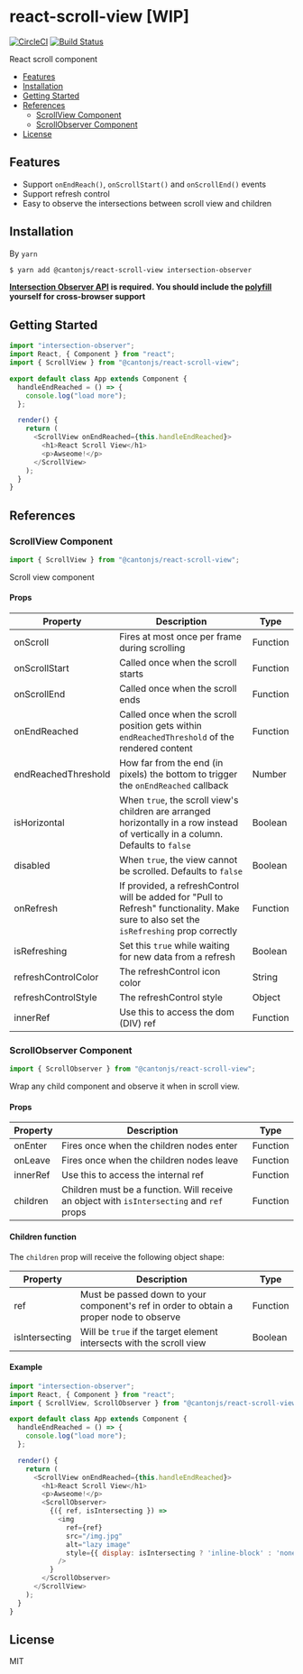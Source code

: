 # react-scroll-view [WIP]

[![CircleCI](https://circleci.com/gh/cantonjs/react-scroll-view.svg?style=shield)](https://circleci.com/gh/cantonjs/react-scroll-view)
[![Build Status](https://travis-ci.org/cantonjs/react-scroll-view.svg?branch=master)](https://travis-ci.org/cantonjs/react-scroll-view)

React scroll component

- [Features](#features)
- [Installation](#installation)
- [Getting Started](#getting-started)
- [References](#references)
  - [ScrollView Component](#scrollview-component)
  - [ScrollObserver Component](#scrollobserver-component)
- [License](#license)

## Features

- Support `onEndReach()`, `onScrollStart()` and `onScrollEnd()` events
- Support refresh control
- Easy to observe the intersections between scroll view and children

## Installation

By `yarn`

```bash
$ yarn add @cantonjs/react-scroll-view intersection-observer
```

**[Intersection Observer API](https://developer.mozilla.org/en-US/docs/Web/API/Intersection_Observer_API) is required. You should include the [polyfill](https://github.com/w3c/IntersectionObserver/tree/master/polyfill) yourself for cross-browser support**

## Getting Started

```js
import "intersection-observer";
import React, { Component } from "react";
import { ScrollView } from "@cantonjs/react-scroll-view";

export default class App extends Component {
  handleEndReached = () => {
    console.log("load more");
  };

  render() {
    return (
      <ScrollView onEndReached={this.handleEndReached}>
        <h1>React Scroll View</h1>
        <p>Awseome!</p>
      </ScrollView>
    );
  }
}
```

## References

### ScrollView Component

```jsx
import { ScrollView } from "@cantonjs/react-scroll-view";
```

Scroll view component

#### Props

| Property            | Description                                                                                                                              | Type     |
| ------------------- | ---------------------------------------------------------------------------------------------------------------------------------------- | -------- |
| onScroll            | Fires at most once per frame during scrolling                                                                                            | Function |
| onScrollStart       | Called once when the scroll starts                                                                                                       | Function |
| onScrollEnd         | Called once when the scroll ends                                                                                                         | Function |
| onEndReached        | Called once when the scroll position gets within `endReachedThreshold` of the rendered content                                           | Function |
| endReachedThreshold | How far from the end (in pixels) the bottom to trigger the `onEndReached` callback                                                       | Number   |
| isHorizontal        | When `true`, the scroll view's children are arranged horizontally in a row instead of vertically in a column. Defaults to `false`        | Boolean  |
| disabled            | When `true`, the view cannot be scrolled. Defaults to `false`                                                                            | Boolean  |
| onRefresh           | If provided, a refreshControl will be added for "Pull to Refresh" functionality. Make sure to also set the `isRefreshing` prop correctly | Function |
| isRefreshing        | Set this `true` while waiting for new data from a refresh                                                                                | Boolean  |
| refreshControlColor | The refreshControl icon color                                                                                                            | String   |
| refreshControlStyle | The refreshControl style                                                                                                                 | Object   |
| innerRef            | Use this to access the dom (DIV) ref                                                                                                     | Function |

### ScrollObserver Component

```jsx
import { ScrollObserver } from "@cantonjs/react-scroll-view";
```

Wrap any child component and observe it when in scroll view.

#### Props

| Property | Description                                                                               | Type     |
| -------- | ----------------------------------------------------------------------------------------- | -------- |
| onEnter  | Fires once when the children nodes enter                                                  | Function |
| onLeave  | Fires once when the children nodes leave                                                  | Function |
| innerRef | Use this to access the internal ref                                                       | Function |
| children | Children must be a function. Will receive an object with `isIntersecting` and `ref` props | Function |

#### Children function

The `children` prop will receive the following object shape:

| Property       | Description                                                                             | Type     |
| -------------- | --------------------------------------------------------------------------------------- | -------- |
| ref            | Must be passed down to your component's ref in order to obtain a proper node to observe | Function |
| isIntersecting | Will be `true` if the target element intersects with the scroll view                    | Boolean  |

#### Example

```js
import "intersection-observer";
import React, { Component } from "react";
import { ScrollView, ScrollObserver } from "@cantonjs/react-scroll-view";

export default class App extends Component {
  handleEndReached = () => {
    console.log("load more");
  };

  render() {
    return (
      <ScrollView onEndReached={this.handleEndReached}>
        <h1>React Scroll View</h1>
        <p>Awseome!</p>
        <ScrollObserver>
          {({ ref, isIntersecting }) =>
            <img
              ref={ref}
              src="/img.jpg"
              alt="lazy image"
              style={{ display: isIntersecting ? 'inline-block' : 'none' }}
            />
          }
        </ScrollObserver>
      </ScrollView>
    );
  }
}
```


## License

MIT
